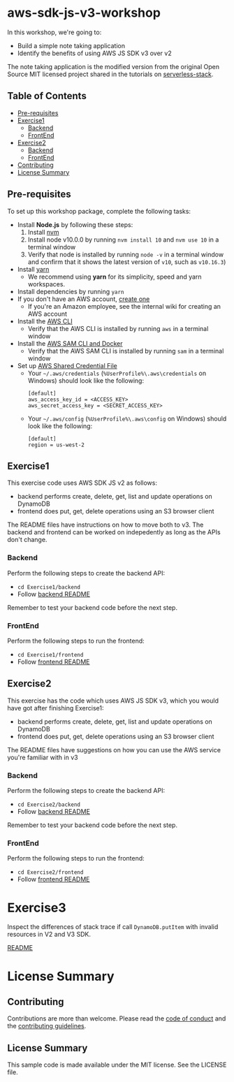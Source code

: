 # aws-sdk-js-v3-workshop

In this workshop, we're going to:

- Build a simple note taking application
- Identify the benefits of using AWS JS SDK v3 over v2

The note taking application is the modified version from the original Open Source MIT licensed project shared in the tutorials on [serverless-stack](http://serverless-stack.com).

## Table of Contents

- [Pre-requisites](#pre-requisites)
- [Exercise1](#exercise1)
  - [Backend](#backend)
  - [FrontEnd](#frontend)
- [Exercise2](#exercise2)
  - [Backend](#backend-1)
  - [FrontEnd](#frontend-1)
- [Contributing](#contributing)
- [License Summary](#license-summary)

## Pre-requisites

To set up this workshop package, complete the following tasks:

- Install **Node.js** by following these steps:
  1. Install [nvm](https://github.com/nvm-sh/nvm#installation-and-update)
  1. Install node v10.0.0 by running `nvm install 10` and `nvm use 10` in a terminal window
  1. Verify that node is installed by running `node -v` in a terminal window and confirm that it shows the latest version of `v10`, such as `v10.16.3`)
- Install [yarn](https://yarnpkg.com/en/docs/install)
  - We recommend using **yarn** for its simplicity, speed and yarn workspaces.
- Install dependencies by running `yarn`
- If you don't have an AWS account, [create one](https://aws.amazon.com/premiumsupport/knowledge-center/create-and-activate-aws-account/)
  - If you're an Amazon employee, see the internal wiki for creating an AWS account
- Install the [AWS CLI](https://aws.amazon.com/cli/)
  - Verify that the AWS CLI is installed by running `aws` in a terminal window
- Install the [AWS SAM CLI and Docker](https://docs.aws.amazon.com/serverless-application-model/latest/developerguide/serverless-sam-cli-install.html)
  - Verify that the AWS SAM CLI is installed by running `sam` in a terminal window
- Set up [AWS Shared Credential File](https://docs.aws.amazon.com/cli/latest/userguide/cli-configure-files.html)
  - Your `~/.aws/credentials` (`%UserProfile%\.aws\credentials` on Windows) should look like the following:
    ```
    [default]
    aws_access_key_id = <ACCESS_KEY>
    aws_secret_access_key = <SECRET_ACCESS_KEY>
    ```
  - Your `~/.aws/config` (`%UserProfile%\.aws\config` on Windows) should look like the following:
    ```
    [default]
    region = us-west-2
    ```

## Exercise1

This exercise code uses AWS SDK JS v2 as follows:

- backend performs create, delete, get, list and update operations on DynamoDB
- frontend does put, get, delete operations using an S3 browser client

The README files have instructions on how to move both to v3. The backend and frontend can be worked on indepedently as long as the APIs don't change.

### Backend

Perform the following steps to create the backend API:

- `cd Exercise1/backend`
- Follow [backend README](./Exercise1/backend/README.md)

Remember to test your backend code before the next step.

### FrontEnd

Perform the following steps to run the frontend:

- `cd Exercise1/frontend`
- Follow [frontend README](./Exercise1/frontend/README.md)

## Exercise2

This exercise has the code which uses AWS JS SDK v3, which you would have got after finishing Exercise1:

- backend performs create, delete, get, list and update operations on DynamoDB
- frontend does put, get, delete operations using an S3 browser client

The README files have suggestions on how you can use the AWS service you're familiar with in v3

### Backend

Perform the following steps to create the backend API:

- `cd Exercise2/backend`
- Follow [backend README](./Exercise2/backend/README.md)

Remember to test your backend code before the next step.

### FrontEnd

Perform the following steps to run the frontend:

- `cd Exercise2/frontend`
- Follow [frontend README](./Exercise2/frontend/README.md)

# Exercise3

Inspect the differences of stack trace if call `DynamoDB.putItem` with invalid resources
in V2 and V3 SDK.

[README](./Exercise3/README.md)

# License Summary

## Contributing

Contributions are more than welcome. Please read the [code of conduct](CODE_OF_CONDUCT.md) and the [contributing guidelines](CONTRIBUTING.md).

## License Summary

This sample code is made available under the MIT license. See the LICENSE file.
